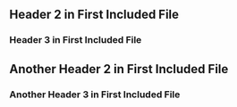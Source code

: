 ## Header 2 in First Included File

### Header 3 in First Included File

## Another Header 2 in First Included File

### Another Header 3 in First Included File
